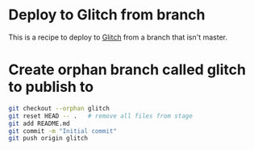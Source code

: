 # Deploy to Glitch from branch

This is a recipe to deploy to [Glitch](https://glitch.com) from a branch that isn't master.

# Create orphan branch called glitch to publish to

```sh
git checkout --orphan glitch
git reset HEAD -- .   # remove all files from stage
git add README.md
git commit -m "Initial commit"
git push origin glitch
```

